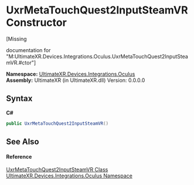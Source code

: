 # UxrMetaTouchQuest2InputSteamVR Constructor 
 

\[Missing <summary> documentation for "M:UltimateXR.Devices.Integrations.Oculus.UxrMetaTouchQuest2InputSteamVR.#ctor"\]

**Namespace:**&nbsp;<a href="N_UltimateXR_Devices_Integrations_Oculus">UltimateXR.Devices.Integrations.Oculus</a><br />**Assembly:**&nbsp;UltimateXR (in UltimateXR.dll) Version: 0.0.0.0

## Syntax

**C#**<br />
``` C#
public UxrMetaTouchQuest2InputSteamVR()
```


## See Also


#### Reference
<a href="T_UltimateXR_Devices_Integrations_Oculus_UxrMetaTouchQuest2InputSteamVR">UxrMetaTouchQuest2InputSteamVR Class</a><br /><a href="N_UltimateXR_Devices_Integrations_Oculus">UltimateXR.Devices.Integrations.Oculus Namespace</a><br />